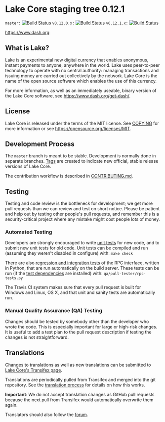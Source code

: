 Lake Core staging tree 0.12.1
===============================

`master:` [![Build Status](https://travis-ci.org/lakepay/dash.svg?branch=master)](https://travis-ci.org/lakepay/dash) `v0.12.0.x:` [![Build Status](https://travis-ci.org/lakepay/dash.svg?branch=v0.12.0.x)](https://travis-ci.org/lakepay/dash/branches) `v0.12.1.x:` [![Build Status](https://travis-ci.org/lakepay/dash.svg?branch=v0.12.1.x)](https://travis-ci.org/lakepay/dash/branches)

https://www.dash.org


What is Lake?
----------------

Lake is an experimental new digital currency that enables anonymous, instant
payments to anyone, anywhere in the world. Lake uses peer-to-peer technology
to operate with no central authority: managing transactions and issuing money
are carried out collectively by the network. Lake Core is the name of the open
source software which enables the use of this currency.

For more information, as well as an immediately useable, binary version of
the Lake Core software, see https://www.dash.org/get-dash/.


License
-------

Lake Core is released under the terms of the MIT license. See [COPYING](COPYING) for more
information or see https://opensource.org/licenses/MIT.

Development Process
-------------------

The `master` branch is meant to be stable. Development is normally done in separate branches.
[Tags](https://github.com/lakepay/lake/tags) are created to indicate new official,
stable release versions of Lake Core.

The contribution workflow is described in [CONTRIBUTING.md](CONTRIBUTING.md).

Testing
-------

Testing and code review is the bottleneck for development; we get more pull
requests than we can review and test on short notice. Please be patient and help out by testing
other people's pull requests, and remember this is a security-critical project where any mistake might cost people
lots of money.

### Automated Testing

Developers are strongly encouraged to write [unit tests](/doc/unit-tests.md) for new code, and to
submit new unit tests for old code. Unit tests can be compiled and run
(assuming they weren't disabled in configure) with: `make check`

There are also [regression and integration tests](/qa) of the RPC interface, written
in Python, that are run automatically on the build server.
These tests can be run (if the [test dependencies](/qa) are installed) with: `qa/pull-tester/rpc-tests.py`

The Travis CI system makes sure that every pull request is built for Windows
and Linux, OS X, and that unit and sanity tests are automatically run.

### Manual Quality Assurance (QA) Testing

Changes should be tested by somebody other than the developer who wrote the
code. This is especially important for large or high-risk changes. It is useful
to add a test plan to the pull request description if testing the changes is
not straightforward.

Translations
------------

Changes to translations as well as new translations can be submitted to
[Lake Core's Transifex page](https://www.transifex.com/projects/p/dash/).

Translations are periodically pulled from Transifex and merged into the git repository. See the
[translation process](doc/translation_process.md) for details on how this works.

**Important**: We do not accept translation changes as GitHub pull requests because the next
pull from Transifex would automatically overwrite them again.

Translators should also follow the [forum](https://www.dash.org/forum/topic/dash-worldwide-collaboration.88/).
